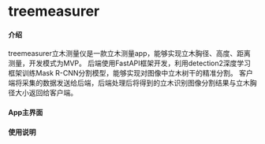 # treemeasurer

#### 介绍
treemeasurer立木测量仪是一款立木测量app，能够实现立木胸径、高度、距离测量，开发模式为MVP。
后端使用FastAPI框架开发，利用detection2深度学习框架训练Mask R-CNN分割模型，能够实现对图像中立木树干的精准分割。
客户端将采集的数据发送给后端，后端处理后将得到的立木识别图像分割结果与立木胸径大小返回给客户端。

#### App主界面


#### 使用说明



